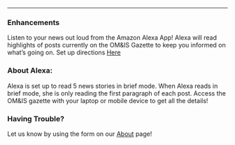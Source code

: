 ---

### Enhancements 
Listen to your news out loud from the Amazon Alexa App! Alexa will read highlights of posts currently on the OM&IS Gazette to keep you informed on what’s going on. Set up directions <a href="https://inspiredlab.github.io/omisgazette/ALEXA/">Here</a>


### About Alexa:
Alexa is set up to read 5 news stories in brief mode. When Alexa reads in brief mode, she is only reading the first paragraph of each post. Access the OM&IS gazette with your laptop or mobile device to get all the details! 


### Having Trouble? 
Let us know by using the form on our <a href="https://inspiredlab.github.io/omisgazette/about">About</a> page!
